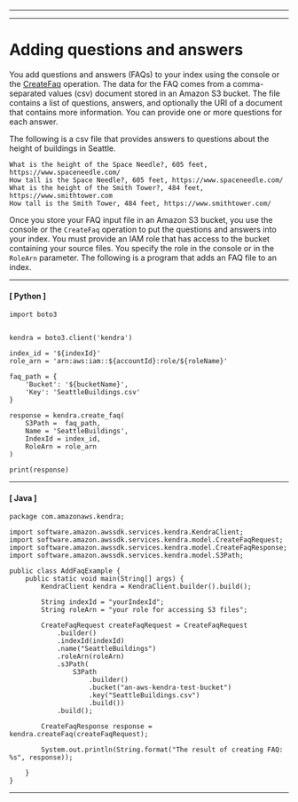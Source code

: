 --------

--------

# Adding questions and answers<a name="in-creating-faq"></a>

You add questions and answers \(FAQs\) to your index using the console or the [CreateFaq](API_CreateFaq.md) operation\. The data for the FAQ comes from a comma\-separated values \(csv\) document stored in an Amazon S3 bucket\. The file contains a list of questions, answers, and optionally the URI of a document that contains more information\. You can provide one or more questions for each answer\. 

The following is a csv file that provides answers to questions about the height of buildings in Seattle\.

```
What is the height of the Space Needle?, 605 feet, https://www.spaceneedle.com/
How tall is the Space Needle?, 605 feet, https://www.spaceneedle.com/
What is the height of the Smith Tower?, 484 feet, https://www.smithtower.com
How tall is the Smith Tower, 484 feet, https://www.smithtower.com/
```

Once you store your FAQ input file in an Amazon S3 bucket, you use the console or the `CreateFaq` operation to put the questions and answers into your index\. You must provide an IAM role that has access to the bucket containing your source files\. You specify the role in the console or in the `RoleArn` parameter\. The following is a program that adds an FAQ file to an index\.

------
#### [ Python ]

```
import boto3


kendra = boto3.client('kendra')

index_id = '${indexId}'
role_arn = 'arn:aws:iam::${accountId}:role/${roleName}'

faq_path = {
    'Bucket': '${bucketName}',
    'Key': 'SeattleBuildings.csv'
}

response = kendra.create_faq(
    S3Path =  faq_path,
    Name = 'SeattleBuildings',
    IndexId = index_id,
    RoleArn = role_arn
)

print(response)
```

------
#### [ Java ]

```
package com.amazonaws.kendra;

import software.amazon.awssdk.services.kendra.KendraClient;
import software.amazon.awssdk.services.kendra.model.CreateFaqRequest;
import software.amazon.awssdk.services.kendra.model.CreateFaqResponse;
import software.amazon.awssdk.services.kendra.model.S3Path;

public class AddFaqExample {
    public static void main(String[] args) {
        KendraClient kendra = KendraClient.builder().build();

        String indexId = "yourIndexId";
        String roleArn = "your role for accessing S3 files";

        CreateFaqRequest createFaqRequest = CreateFaqRequest
            .builder()
            .indexId(indexId)
            .name("SeattleBuildings")
            .roleArn(roleArn)
            .s3Path(
                S3Path
                    .builder()
                    .bucket("an-aws-kendra-test-bucket")
                    .key("SeattleBuildings.csv")
                    .build())
            .build();

        CreateFaqResponse response = kendra.createFaq(createFaqRequest);

        System.out.println(String.format("The result of creating FAQ: %s", response));

    }
}
```

------